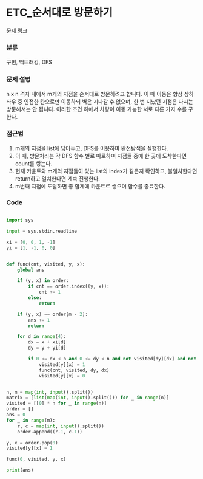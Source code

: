# ETC_순서대로 방문하기

[문제 링크](https://softeer.ai/practice/6246)


### 분류

구현, 백트래킹, DFS


### 문제 설명

n x n 격자 내에서 m개의 지점을 순서대로 방문하려고 합니다. 이 때 이동은 항상 상하좌우 중 인접한 칸으로만 이동하되
벽은 지나갈 수 없으며, 한 번 지났던 지점은 다시는 방문해서는 안 됩니다. 이러한 조건 하에서 차량이 이동 가능한
서로 다른 가지 수를 구한다.



### 접근법
1. m개의 지점을 list에 담아두고, DFS를 이용하여 완전탐색을 실행한다.
2. 이 때, 방문처리는 각 DFS 함수 별로 따로하며 지점들 중에 한 곳에 도착한다면 count를 쌓는다.
3. 현재 카운트와 m개의 지점들이 있는 list의 index가 같은지 확인하고, 불일치한다면 return하고 일치한다면 계속 진행한다.
4. m번째 지점에 도달하면 총 합계에 카운트르 쌓으며 함수를 종료한다. 


### Code
```python

import sys

input = sys.stdin.readline

xi = [0, 0, 1, -1]
yi = [1, -1, 0, 0]


def func(cnt, visited, y, x):
    global ans

    if (y, x) in order:
        if cnt == order.index((y, x)):
            cnt += 1
        else:
            return

    if (y, x) == order[m - 2]:
        ans += 1
        return

    for d in range(4):
        dx = x + xi[d]
        dy = y + yi[d]

        if 0 <= dx < n and 0 <= dy < n and not visited[dy][dx] and not matrix[dy][dx]:
            visited[y][x] = 1
            func(cnt, visited, dy, dx)
            visited[y][x] = 0


n, m = map(int, input().split())
matrix = [list(map(int, input().split())) for _ in range(n)]
visited = [[0] * n for _ in range(n)]
order = []
ans = 0
for _ in range(m):
    r, c = map(int, input().split())
    order.append((r-1, c-1))

y, x = order.pop(0)
visited[y][x] = 1

func(0, visited, y, x)

print(ans)

```
